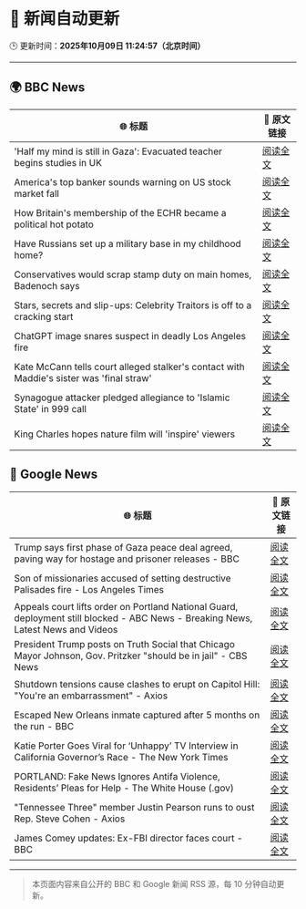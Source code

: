 # 🧠 新闻自动更新

🕒 更新时间：**2025年10月09日 11:24:57（北京时间）**

---

## 🌍 BBC News

| 🌐 标题 | 🔗 原文链接 |
|--------|-------------|
| 'Half my mind is still in Gaza': Evacuated teacher begins studies in UK | [阅读全文](https://www.bbc.com/news/articles/cx25qy1804ro?at_medium=RSS&at_campaign=rss) |
| America's top banker sounds warning on US stock market fall | [阅读全文](https://www.bbc.com/news/articles/cg5ej03p604o?at_medium=RSS&at_campaign=rss) |
| How Britain's membership of the ECHR became a political hot potato | [阅读全文](https://www.bbc.com/news/articles/cm283eqje03o?at_medium=RSS&at_campaign=rss) |
| Have Russians set up a military base in my childhood home? | [阅读全文](https://www.bbc.com/news/articles/c4gj7p96nd0o?at_medium=RSS&at_campaign=rss) |
| Conservatives would scrap stamp duty on main homes, Badenoch says | [阅读全文](https://www.bbc.com/news/articles/c20zv94ldpko?at_medium=RSS&at_campaign=rss) |
| Stars, secrets and slip-ups: Celebrity Traitors is off to a cracking start | [阅读全文](https://www.bbc.com/news/articles/c2038w7lgx1o?at_medium=RSS&at_campaign=rss) |
| ChatGPT image snares suspect in deadly Los Angeles fire | [阅读全文](https://www.bbc.com/news/articles/c8exz5yg14ko?at_medium=RSS&at_campaign=rss) |
| Kate McCann tells court alleged stalker's contact with Maddie's sister was 'final straw' | [阅读全文](https://www.bbc.com/news/articles/cnvr0723np8o?at_medium=RSS&at_campaign=rss) |
| Synagogue attacker pledged allegiance to 'Islamic State' in 999 call | [阅读全文](https://www.bbc.com/news/articles/c3drj0dxmr9o?at_medium=RSS&at_campaign=rss) |
| King Charles hopes nature film will 'inspire' viewers | [阅读全文](https://www.bbc.com/news/articles/cd63dxxv9jpo?at_medium=RSS&at_campaign=rss) |

## 📰 Google News

| 🌐 标题 | 🔗 原文链接 |
|--------|-------------|
| Trump says first phase of Gaza peace deal agreed, paving way for hostage and prisoner releases - BBC | [阅读全文](https://news.google.com/rss/articles/CBMiVEFVX3lxTE5RUENINEF0TGxRbGtNeTFUclZfTm0xUTc1UlFlUmRFTGlraENZd2s2Y3U0enRDUG0yNjJOdHBWRFdwR01ndEhWc2pxM0lYSG8wVS10dA?oc=5) |
| Son of missionaries accused of setting destructive Palisades fire - Los Angeles Times | [阅读全文](https://news.google.com/rss/articles/CBMioAFBVV95cUxOY2hiSWFDM1QxVTdUZzdSdzJrOVhlU3NlQnlMLVNvcC1XWVlQc1hzVHQyUVVlR2VhS1hIRXU4ckFMakdFVXd4ZnpXWXM1NzYzR1VzaUdoaDVqYVllNGNtVExZbTNfX2hPRjdWcHZWRmxUZFplNEZqSUREVzN6dDdOZXZ1cDZKQlB2bXRLMmZLblptS0Y0NmlVZHgtbl93Qi16?oc=5) |
| Appeals court lifts order on Portland National Guard, deployment still blocked - ABC News - Breaking News, Latest News and Videos | [阅读全文](https://news.google.com/rss/articles/CBMiqAFBVV95cUxQTUZxcmJKOFROdHdaSjQyTXJlbXpLX3M0ZDltS2pjYTdaM05IVDhKaTMzYXROd09TaHdYUmhUTm9maHJBTXpfOG5Gd3RXWlBaaDZOcFdRX2RxOGtocHMxbmNfb1pkVmRKdnQ3Z0ZlV0ctSWpETlhRRHE2Z3BxTl9vZ0VBcmFXMFo4VkltdzVKT3NMMWVzbjl6MUM1czgzeFdidlpRWldqLUzSAa4BQVVfeXFMUHlUaUktdGEzd3lLWlBObVV4WVlqdjI2VXhoRjdKYUV6Qnc1X0Mtd1JKMlVnVndTakYxUEhiRnFZMWk5ZnFsY2NMUGpndnFOR0xsVE82X0luUlJwYzZkOXdkUGRkcld5dWtTQTA1cHk0a29ybzdFNnJ2TFc2cHBrTjhYaDhzdlFMQXdXa01ZX2ljVG1WYkJIRzg2ZVBPekQ5SkVpYS1nSWZDa0FRY0xR?oc=5) |
| President Trump posts on Truth Social that Chicago Mayor Johnson, Gov. Pritzker "should be in jail" - CBS News | [阅读全文](https://news.google.com/rss/articles/CBMiiAFBVV95cUxNOFZCNml0MTY2a2R3eGpmcy1zUzZwZzVSYTRTYkRDRHRBbmFXVUlGczBMdmFFanZyeXBEYmZVYm9RbktEX1JteUxaZjF3Ti0xSTZzWFc1OFliNE5XRVV0ZFhDVmNuLTNlcVJKUnB2ckZwWWNIMWZMWmNGczhndUQwSlRQcFl5Vjg4?oc=5) |
| Shutdown tensions cause clashes to erupt on Capitol Hill: "You're an embarrassment" - Axios | [阅读全文](https://news.google.com/rss/articles/CBMihwFBVV95cUxQV2ZpWnpJNmxVeDA4a2dTVU9BampueW1jdEtHTE1EMkZxTEt3ZVRSMU9LajRmcFhyUjZiSzAxVXdyaHF3S0psbWRDYVJ6V2hneDgyalR1YmNTY1JQd2cxeHphYXR3NGpRb3FOOS0wWFhRRU5sRlhxT0RFSnhNWlFfelVVWXlsdWs?oc=5) |
| Escaped New Orleans inmate captured after 5 months on the run - BBC | [阅读全文](https://news.google.com/rss/articles/CBMiWkFVX3lxTE41YVFQdjVJMUtqbXlLMHZRcjdjMUtYZTZhdkNHaGVRSmpfdkZEVi1pS3hqLVI5YWNITF96YWt1dGhMU3ZISFVlNmxIdXBFczdvbjVVdU85RjFoZ9IBX0FVX3lxTE04Q18yNFNjVjJoQTlGWUh5b1pTV0hzcnBqWjlhdEtMZ3dEbVZUMnhyYjQ3dHk4WEtjbzhFZEVHZWRCWnF6aVJMQTJxZHBCem1Sd2FjdGd6a1pyek96bk5N?oc=5) |
| Katie Porter Goes Viral for ‘Unhappy’ TV Interview in California Governor’s Race - The New York Times | [阅读全文](https://news.google.com/rss/articles/CBMivAFBVV95cUxPN2hNWXA1a29jaURzMUZPSmtNRkNmejVIakVfcGVOQmliLWQxQlRqTVo3Wi14Wks2clNCdi1fUHBhYUVsVnVvbTF2VWNYbk9tUVdGeEZ1aEpRUjctYi00YmJjeFQ5V0N4RXBKNWlSZGFMTnlxemJhZlFJQ3J5akhkM3lsd3dJdXd2YW11U0xwRVpDQllObVNRN0ZTNW5OVjNSNmsxZjlEWUtJTVllMkpTRHpJNm9fWDl2WlIwSg?oc=5) |
| PORTLAND: Fake News Ignores Antifa Violence, Residents’ Pleas for Help - The White House (.gov) | [阅读全文](https://news.google.com/rss/articles/CBMisgFBVV95cUxPbE92ckEteUpMeE9KQVFYTjZjN0VsczFuUVNFSW84Q3UteTRac1dtU3oxTUtycVJxNzVMNGJkdFZ0YjdyZGctLUdna0JLZDkyRVF2ZG1WRGluUGpGTEIzOW9GSkdzbEt0ZGM1RDRPUFF3RkVXTElINWpaZ0ZEZlpjakZDMEpqTTJUZFBreVVmNWZfNWJNaUJySUJvUzVXb3ZuR3JlMVBEODB5NkR5T0w1eUdn?oc=5) |
| "Tennessee Three" member Justin Pearson runs to oust Rep. Steve Cohen - Axios | [阅读全文](https://news.google.com/rss/articles/CBMigAFBVV95cUxQbWxHSDUxZndWNW5FRllXbTZwNTVUTVBzX2dma2ExeVdkb3pVbTRlVTdycWd3a0Z5TDRpb0pDQWxXUUZHMHduZkhZMEdnNHN0a2tocjdiN2xUbjA0R1JteC0xci14Z0lPYkV1NFZZOGpPWmlIOWJIbkROblRJclVjUQ?oc=5) |
| James Comey updates: Ex-FBI director faces court - BBC | [阅读全文](https://news.google.com/rss/articles/CBMiVEFVX3lxTE1wR0M0dmt0cmhPbldQemtFQkZFT2NCUTgtQW16Smk3bUFjeTcwbWZhcGM4VDZYZm5UbVdxcXA4S3BtQmtQOXhFaExXbWJVUUlHcVZBNg?oc=5) |

---
> 本页面内容来自公开的 BBC 和 Google 新闻 RSS 源，每 10 分钟自动更新。